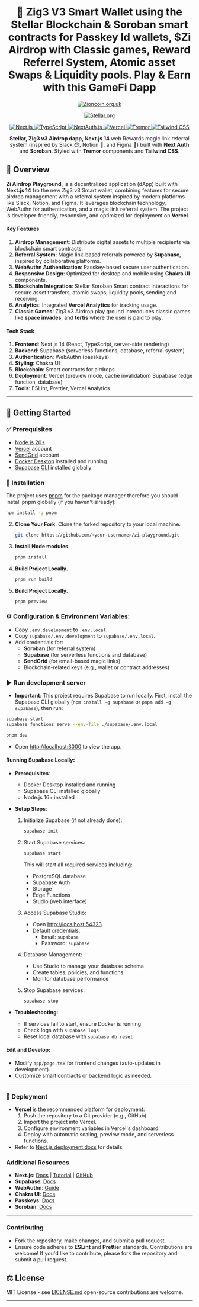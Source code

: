 <div align="center">

# 🚀 Zig3 V3 Smart Wallet using the Stellar Blockchain & Soroban smart contracts for Passkey Id wallets, $Zi Airdrop with Classic games, Reward Referrel System, Atomic asset Swaps & Liquidity pools. Play & Earn with this GameFi Dapp 


<p align="center">
  <a href="https://zioncoin.org.uk/">
    <img src="https://zioncoin.org.uk/wp-content/uploads/2023/12/Zi_Zioncoin_Ticker.png" alt="Zioncoin.org.uk"/>
  </a>
</p>

<p align="center">
  <a href="https://stellar.org/">
    <img src="https://cdn.sanity.io/images/e2r40yh6/production-i18n/0a68a5dca134b65df72fd765865b65af68233e64-3104x1072.png?w=1440&auto=format&dpr=2" alt="Stellar.org"/>
  </a>
</p>
<p align="center">
  <a href="https://nextjs.org/">
    <img src="https://img.shields.io/badge/Next.js-14-black?style=for-the-badge&logo=nextdotjs" alt="Next.js"/>
  </a>
  <a href="https://www.typescriptlang.org/">
    <img src="https://img.shields.io/badge/TypeScript-blue?style=for-the-badge&logo=typescript&logoColor=white" alt="TypeScript"/>
  </a>
  <a href="https://next-auth.js.org/">
    <img src="https://img.shields.io/badge/NextAuth.js-black?style=for-the-badge&logo=nextauth&logoColor=white" alt="NextAuth.js"/>
  </a>
  <a href="https://vercel.com/">
    <img src="https://img.shields.io/badge/Vercel-000000?style=for-the-badge&logo=vercel&logoColor=white" alt="Vercel"/>
  </a>
  <a href="https://www.tremor.so">
    <img src="https://img.shields.io/badge/Tremor-FD0061?style=for-the-badge" alt="Tremor"/>
  </a>
  <a href="https://tailwindcss.com/">
    <img src="https://img.shields.io/badge/Tailwind_CSS-3-38B2AC?style=for-the-badge&logo=tailwind-css&logoColor=white" alt="Tailwind CSS"/>
  </a>
</p>

**Stellar, Zig3 v3 Airdrop dapp, Next.js 14** web Rewards magic link referral system (inspired by Slack 😎, Notion 📝, and Figma 🎨) built with **Next Auth** and **Soroban**. Styled with **Tremor** components and  **Tailwind CSS**.

</div>

## 🚩 Overview  





**Zi Airdrop Playground**, is a decentralized application (dApp) built with **Next.js 14** fro the new Zig3 v3 Smart wallet, combining features for secure airdrop management with a referral system inspired by modern platforms like Slack, Notion, and Figma. It leverages blockchain technology, WebAuthn for authentication, and a magic link referral system. The project is developer-friendly, responsive, and optimized for deployment on **Vercel**.

#### Key Features
1. **Airdrop Management**: Distribute digital assets to multiple recipients via blockchain smart contracts.
2. **Referral System**: Magic link-based referrals powered by **Supabase**, inspired by collaborative platforms.
3. **WebAuthn Authentication**: Passkey-based secure user authentication.
4. **Responsive Design**: Optimized for desktop and mobile using **Chakra UI** components.
5. **Blockchain Integration**: Stellar Soroban Smart contract interactions for secure asset transfers, atomic swaps, liquidity pools, sending and receiving.
6. **Analytics**: Integrated **Vercel Analytics** for tracking usage.
7. **Classic Games**: Zig3 v3 Airdrop play ground interoduces classic games like **space invades**, and **tertis** where the user is paid to play.

#### Tech Stack
1. **Frontend**: Next.js 14 (React, TypeScript, server-side rendering)
2. **Backend**: Supabase (serverless functions, database, referral system)
3. **Authentication**: WebAuthn (passkeys)
4. **Styling**: Chakra UI
5. **Blockchain**: Smart contracts for airdrops
6. **Deployment**: Vercel (preview mode, cache invalidation) Supabase (edge function, database)
7. **Tools**: ESLint, Prettier, Vercel Analytics


---


## 🚀 Getting Started 

### ✅ Prerequisites 

- [Node.js 20+](https://nodejs.org/en)  
- [Vercel](https://vercel.com) account
- [SendGrid](https://sendgrid.com/en-us) account 
- [Docker Desktop](https://docs.docker.com/desktop/) installed and running
- [Supabase CLI](https://supabase.com/docs/guides/local-development/cli/getting-started) installed globally


### 📂 Installation

The project uses [pnpm](https://pnpm.io/installation) for the package manager therefore you should install pnpm globally (if you haven't already):

   ```bash
   npm install -g pnpm
   ```

2. **Clone Your Fork**: Clone the forked repository to your local machine.

   ```bash
   git clone https://github.com/<your-username>/zi-playground.git
   ```
3. **Install Node modules**.

   ```bash
   pnpm install
   ```

4. **Build Project Locally**.

   ```bash
   pnpm run build
   ```

5. **Build Project Locally**.

   ```bash
   pnpm preview
   ```


### ⚙️ Configuration & Environment Variables:
   - Copy `.env.development` to `.env.local`.
   - Copy `supabase/.env.development` to `supabase/.env.local`.
   - Add credentials for:
     - **Soroban** (for referral system)
     - **Supabase** (for serverless functions and database)
     - **SendGrid** (for email-based magic links)
     - Blockchain-related keys (e.g., wallet or contract addresses)

     

### ▶️ Run development server
   - **Important**: This project requires Supabase to run locally. First, install the Supabase CLI globally (`npm install -g supabase` or `pnpm add -g supabase`), then run:

   ```bash
   supabase start
   supabase functions serve --env-file ./supabase/.env.local
   ```

   ```bash
   pnpm dev
   ```
   - Open [http://localhost:3000](http://localhost:3000) to view the app.
     

#### **Running Supabase Locally**:
   - **Prerequisites**:
     - Docker Desktop installed and running
     - Supabase CLI installed globally
     - Node.js 16+ installed

   - **Setup Steps**:
     1. Initialize Supabase (if not already done):
        ```bash
        supabase init
        ```
     2. Start Supabase services:
        ```bash
        supabase start
        ```
        This will start all required services including:
        - PostgreSQL database
        - Supabase Auth
        - Storage
        - Edge Functions
        - Studio (web interface)

     3. Access Supabase Studio:
        - Open [http://localhost:54323](http://localhost:54323)
        - Default credentials:
          - Email: `supabase`
          - Password: `supabase`

     4. Database Management:
        - Use Studio to manage your database schema
        - Create tables, policies, and functions
        - Monitor database performance

     5. Stop Supabase services:
        ```bash
        supabase stop
        ```

   - **Troubleshooting**:
     - If services fail to start, ensure Docker is running
     - Check logs with `supabase logs`
     - Reset local database with `supabase db reset`

#### **Edit and Develop**:
   - Modify `app/page.tsx` for frontend changes (auto-updates in development).
   - Customize smart contracts or backend logic as needed.

---


### 🚢 Deployment 
- **Vercel** is the recommended platform for deployment:
  1. Push the repository to a Git provider (e.g., GitHub).
  2. Import the project into Vercel.
  3. Configure environment variables in Vercel's dashboard.
  4. Deploy with automatic scaling, preview mode, and serverless functions.
- Refer to [Next.js deployment docs](https://nextjs.org/docs/app/building-your-application/deploying) for details.

### Additional Resources
- **Next.js**: [Docs](https://nextjs.org/docs) | [Tutorial](https://nextjs.org/learn) | [GitHub](https://github.com/vercel/next.js)
- **Supabase**: [Docs](https://supabase.com/docs)
- **WebAuthn**: [Guide](https://webauthn.guide)
- **Chakra UI**: [Docs](https://chakra-ui.com/docs/get-started/installation)
- **Passkeys**: [Docs](https://developers.stellar.org/docs/build/apps/guestbook/setup-passkeys)
- **Soroban**: [Docs](https://developers.stellar.org/docs/build/smart-contracts/overview)

---

### Contributing
- Fork the repository, make changes, and submit a pull request.
- Ensure code adheres to **ESLint** and **Prettier** standards.
Contributions are welcome! If you'd like to contribute, please fork the repository and submit a pull request.


## ⚖️ License  

MIT License - see [LICENSE.md](LICENSE.md) open-source contributions are welcome.

---
